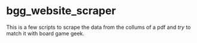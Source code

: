 # bgg_website_scraper
This is a few scripts to scrape the data from the collums of a pdf and *try* to match it with board game geek.
